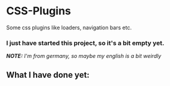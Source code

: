 # CSS-Plugins
Some css plugins like loaders, navigation bars etc.

### I just have started this project, so it's a bit empty yet.

_**NOTE:** I'm from germany, so maybe my english is a bit weirdly_

## What I have done yet:

